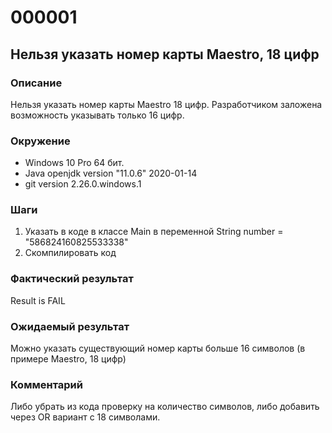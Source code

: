 # 000001
## Нельзя указать номер карты Maestro, 18 цифр
### Описание
Нельзя указать номер карты Maestro 18 цифр. Разработчиком заложена возможность указывать только 16 цифр.
### Окружение
* Windows 10 Pro 64 бит.
* Java openjdk version "11.0.6" 2020-01-14
* git version 2.26.0.windows.1
### Шаги
1. Указать в коде в классе Main в переменной String number = "586824160825533338"
2. Скомпилировать код
### Фактический результат
Result is FAIL
### Ожидаемый результат
Можно указать существующий номер карты больше 16 символов (в примере Maestro, 18 цифр)
### Комментарий
Либо убрать из кода проверку на количество символов, либо добавить через OR вариант с 18 символами.